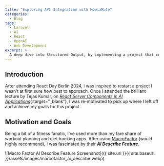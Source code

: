 ```yaml
---
title: "Exploring API Integration with MoolaMate"
categories:
  - Blog
tags:
  - Laravel
  - AI
  - React
  - OpenAI
  - Web Development
excerpt: >-
  A deep dive into Structured Output, by implementing a project that combines React and Laravel to manage transactions with AI-powered insights.
---
```


## Introduction

After attending React Day Berlin 2024, I was inspired to restart a project I wasn't at first sure how best to approach.
Once I attended the brilliant lecture by Tejas Kumar, on
[_React Server Components in AI Applications_](https://gitnation.com/contents/react-server-components-in-ai-applications){:target="\_blank"}, I was re-motivated to pick up where I left off and achieve my goals for this project.

## Motivation and Goals

Being a bit of a fitness fanatic, I've used more than my fare share of workout planning and diet tracking apps. After using [MacroFactor](https://macrofactorapp.com/) (would highly recommend), I was fascinated by their **_AI Describe Feature_**.

![Macro Factor AI Describe Feature Screenshot]({{ site.url }}{{ site.baseurl }}/assets/images/marcofactor_ai_describe.webp)
